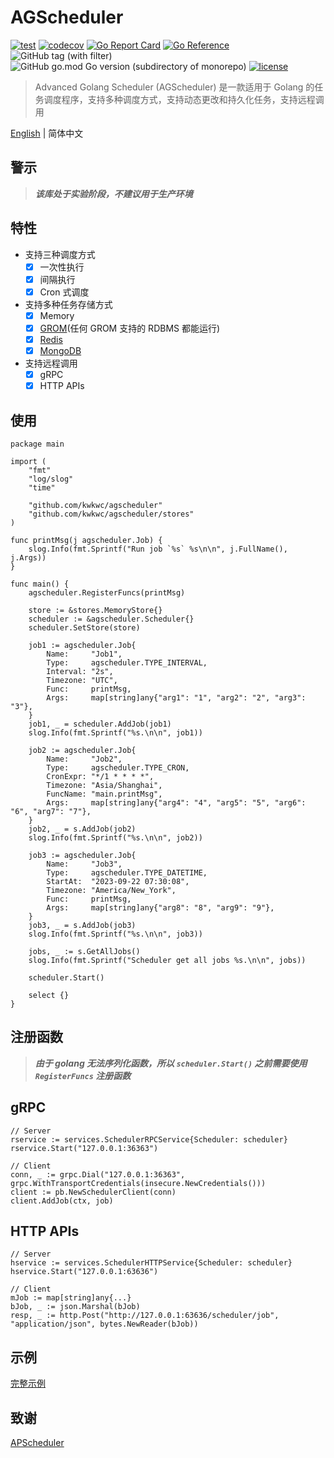 # AGScheduler

[![test](https://github.com/kwkwc/agscheduler/actions/workflows/test.yml/badge.svg)](https://github.com/kwkwc/agscheduler/actions/workflows/test.yml)
[![codecov](https://codecov.io/gh/kwkwc/agscheduler/branch/main/graph/badge.svg)](https://codecov.io/gh/kwkwc/agscheduler)
[![Go Report Card](https://goreportcard.com/badge/github.com/kwkwc/agscheduler)](https://goreportcard.com/report/github.com/kwkwc/agscheduler)
[![Go Reference](https://pkg.go.dev/badge/github.com/kwkwc/agscheduler.svg)](https://pkg.go.dev/github.com/kwkwc/agscheduler)
![GitHub tag (with filter)](https://img.shields.io/github/v/tag/kwkwc/agscheduler)
![GitHub go.mod Go version (subdirectory of monorepo)](https://img.shields.io/github/go-mod/go-version/kwkwc/agscheduler)
[![license](https://img.shields.io/github/license/kwkwc/agscheduler)](https://github.com/kwkwc/agscheduler/blob/main/LICENSE)

> Advanced Golang Scheduler (AGScheduler) 是一款适用于 Golang 的任务调度程序，支持多种调度方式，支持动态更改和持久化任务，支持远程调用

[English](README.md) | 简体中文

## 警示

> **_该库处于实验阶段，不建议用于生产环境_**

## 特性

- 支持三种调度方式
  - [x] 一次性执行
  - [x] 间隔执行
  - [x] Cron 式调度
- 支持多种任务存储方式
  - [x] Memory
  - [x] [GROM](https://gorm.io/)(任何 GROM 支持的 RDBMS 都能运行)
  - [x] [Redis](https://redis.io/)
  - [x] [MongoDB](https://www.mongodb.com/)
- 支持远程调用
  - [x] gRPC
  - [x] HTTP APIs

## 使用

```golang
package main

import (
	"fmt"
	"log/slog"
	"time"

	"github.com/kwkwc/agscheduler"
	"github.com/kwkwc/agscheduler/stores"
)

func printMsg(j agscheduler.Job) {
	slog.Info(fmt.Sprintf("Run job `%s` %s\n\n", j.FullName(), j.Args))
}

func main() {
	agscheduler.RegisterFuncs(printMsg)

	store := &stores.MemoryStore{}
	scheduler := &agscheduler.Scheduler{}
	scheduler.SetStore(store)

	job1 := agscheduler.Job{
		Name:     "Job1",
		Type:     agscheduler.TYPE_INTERVAL,
		Interval: "2s",
		Timezone: "UTC",
		Func:     printMsg,
		Args:     map[string]any{"arg1": "1", "arg2": "2", "arg3": "3"},
	}
	job1, _ = scheduler.AddJob(job1)
	slog.Info(fmt.Sprintf("%s.\n\n", job1))

	job2 := agscheduler.Job{
		Name:     "Job2",
		Type:     agscheduler.TYPE_CRON,
		CronExpr: "*/1 * * * *",
		Timezone: "Asia/Shanghai",
		FuncName: "main.printMsg",
		Args:     map[string]any{"arg4": "4", "arg5": "5", "arg6": "6", "arg7": "7"},
	}
	job2, _ = s.AddJob(job2)
	slog.Info(fmt.Sprintf("%s.\n\n", job2))

	job3 := agscheduler.Job{
		Name:     "Job3",
		Type:     agscheduler.TYPE_DATETIME,
		StartAt:  "2023-09-22 07:30:08",
		Timezone: "America/New_York",
		Func:     printMsg,
		Args:     map[string]any{"arg8": "8", "arg9": "9"},
	}
	job3, _ = s.AddJob(job3)
	slog.Info(fmt.Sprintf("%s.\n\n", job3))

	jobs, _ := s.GetAllJobs()
	slog.Info(fmt.Sprintf("Scheduler get all jobs %s.\n\n", jobs))

	scheduler.Start()

	select {}
}
```

## 注册函数

> **_由于 golang 无法序列化函数，所以 `scheduler.Start()` 之前需要使用 `RegisterFuncs` 注册函数_**

## gRPC

```golang
// Server
rservice := services.SchedulerRPCService{Scheduler: scheduler}
rservice.Start("127.0.0.1:36363")

// Client
conn, _ := grpc.Dial("127.0.0.1:36363", grpc.WithTransportCredentials(insecure.NewCredentials()))
client := pb.NewSchedulerClient(conn)
client.AddJob(ctx, job)
```

## HTTP APIs

```golang
// Server
hservice := services.SchedulerHTTPService{Scheduler: scheduler}
hservice.Start("127.0.0.1:63636")

// Client
mJob := map[string]any{...}
bJob, _ := json.Marshal(bJob)
resp, _ := http.Post("http://127.0.0.1:63636/scheduler/job", "application/json", bytes.NewReader(bJob))
```

## 示例

[完整示例][examples]

## 致谢

[APScheduler](https://github.com/agronholm/apscheduler/tree/3.x)

[examples]: https://github.com/kwkwc/agscheduler/tree/main/examples
